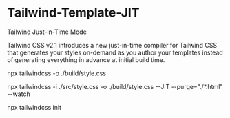 # Tailwind-Template-JIT

 Tailwind Just-in-Time Mode
 
 
 Tailwind CSS v2.1 introduces a new just-in-time compiler for Tailwind CSS that generates your styles on-demand as you author your templates instead
 of generating everything in advance at initial build time.
 
 npx tailwindcss -o ./build/style.css
 
 npx tailwindcss -i ./src/style.css -o ./build/style.css --JIT --purge="./*.html" --watch
 
 npx tailwindcss init
